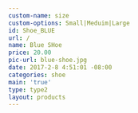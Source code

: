 ```yaml
---
custom-name: size
custom-options: Small|Meduim|Large
id: Shoe_BLUE 
url: /
name: Blue SHoe 
price: 20.00
pic-url: blue-shoe.jpg
date: 2017-2-8 4:51:01 -08:00
categories: shoe
main: 'true'
type: type2
layout: products
---
```


